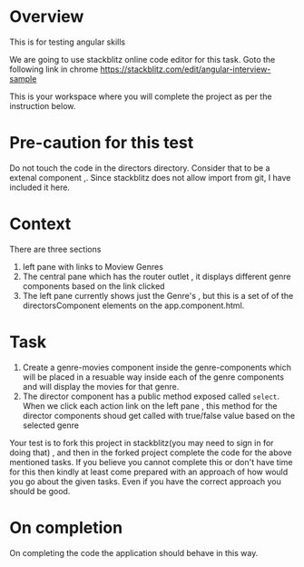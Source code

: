 # Overview
This is for testing angular skills

We are going to use stackblitz online code editor for this task. Goto the following link in chrome 
https://stackblitz.com/edit/angular-interview-sample

This is your workspace where you will complete the project as per the instruction below.

# Pre-caution for this test

Do not touch the code in the directors directory. Consider that to be a extenal component ,. Since stackblitz does not allow import from git, I have included it here. 

# Context
There are three sections 

1. left pane with links to Moview Genres
1. The central pane which has the router outlet , it displays different genre components based on the link clicked
1. The left pane currently shows just the Genre's , but this is a set of of the directorsComponent elements on the app.component.html. 

# Task
1. Create a genre-movies component inside the genre-components which will be placed in a resuable way inside each of the genre components and will display the movies for that genre.
1. The director component has a public method exposed called `select`. When we click each action link on the left pane , this method for the director components shoud get called with true/false value based  on the selected genre

Your test is to fork this project in stackblitz(you may need to sign in for doing that) , and then in the forked project complete the code for the above mentioned tasks. If you believe you cannot complete this or don't have time for this then kindly at least come prepared with an approach of how would you go about the given tasks. Even if you have the correct approach you should be good. 

# On completion

On completing the code the application should behave in this way.

